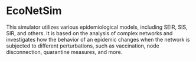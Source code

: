 # EcoNetSim
This simulator utilizes various epidemiological models, including SEIR, SIS, SIR, and others. It is based on the analysis of complex networks and investigates how the behavior of an epidemic changes when the network is subjected to different perturbations, such as vaccination, node disconnection, quarantine measures, and more.
